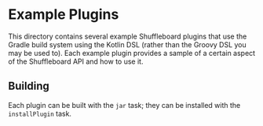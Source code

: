 # Example Plugins
This directory contains several example Shuffleboard plugins that use the Gradle build system using the Kotlin DSL
(rather than the Groovy DSL you may be used to). Each example plugin provides a sample of a certain aspect of the
Shuffleboard API and how to use it.

## Building
Each plugin can be built with the `jar` task; they can be installed with the `installPlugin` task.
